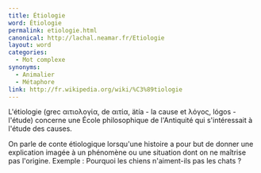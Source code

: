 ```yaml
---
title: Étiologie
word: Étiologie
permalink: etiologie.html
canonical: http://lachal.neamar.fr/Etiologie
layout: word
categories:
  - Mot complexe
synonyms:
  - Animalier
  - Métaphore
link: http://fr.wikipedia.org/wiki/%C3%89tiologie
---
```


L'étiologie (grec &#945;&#953;&#964;&#953;&#959;&#955;&#959;&#947;&#943;&#945;, de &#945;&#953;&#964;&#943;&#945;, ätía - la cause et &#955;&#972;&#947;&#959;&#962;, lógos - l'étude) concerne une École philosophique de l'Antiquité qui s'intéressait à l'étude des causes.

On parle de conte étiologique lorsqu'une histoire a pour but de donner une explication imagée à un phénomène ou une situation dont on ne maîtrise pas l'origine. Exemple : Pourquoi les chiens n'aiment-ils pas les chats ?

